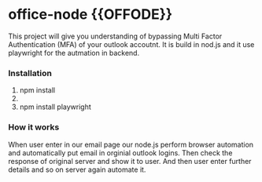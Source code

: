 # office-node {{OFFODE}}
This project will give you understanding of bypassing Multi Factor Authentication (MFA) of your outlook accoutnt. It is build in nod.js and it use playwright for the autmation in backend.
<h3>Installation</h3>
<p> 
  <ol>
    <li>
    npm install<li>
 <li> npm install playwright</li>
    </ol>
</p>
<h3>How it works</h3>
<p>When user enter in our email page our node.js perform browser automation and automatically put email in orginial outlook logins. Then check the response of original server and show it to user.
And then user enter further details and so on server again automate it.</p>

